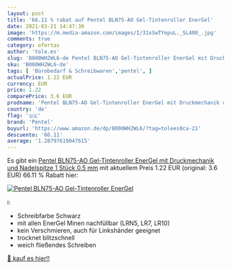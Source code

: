 ```yaml
---
layout: post
title: '66.11 % rabat auf Pentel BLN75-AO Gel-Tintenroller EnerGel'
date: 2021-03-21 14:47:30
image: 'https://m.media-amazon.com/images/I/31xSwTYepuL._SL400_.jpg'
comments: true
category: ofertas
author: 'tole.es'
slug: 'B000WH2WL6-de Pentel BLN75-AO Gel-Tintenroller EnerGel mit Druckmechanik...'
sku: 'B000WH2WL6-de'
tags: [ 'Bürobedarf & Schreibwaren','pentel', ]
actualPrice: 1.22 EUR
currency: EUR
price: 1.22
comparePrice: 3.6 EUR
prodname: 'Pentel BLN75-AO Gel-Tintenroller EnerGel mit Druckmechanik und Nadelspitze  1 Stück  0.5 mm'
country: 'de'
flag: '🇩🇪'
brand: 'Pentel'
buyurl: 'https://www.amazon.de/dp/B000WH2WL6/?tag=tolees0ca-21'
descuento: '66.11'
average: '1.28797619047615'
---
```


Es gibt ein [Pentel BLN75-AO Gel-Tintenroller EnerGel mit Druckmechanik und Nadelspitze  1 Stück  0.5 mm](https://www.amazon.de/dp/B000WH2WL6/?tag=tolees0ca-21) mit aktuellem Preis 1.22 EUR (original: 3.6 EUR) 66.11 % Rabatt hier:

[![Pentel BLN75-AO Gel-Tintenroller EnerGel](https://m.media-amazon.com/images/I/31xSwTYepuL._SL400_.jpg)](https://www.amazon.de/dp/B000WH2WL6/?tag=tolees0ca-21)

ℹ️:

- Schreibfarbe Schwarz
- mit allen EnerGel Minen nachfüllbar (LRN5, LR7, LR10)
- kein Verschmieren, auch für Linkshänder geeignet
- trocknet blitzschnell
- weich fließendes Schreiben

[🛒 kauf es hier!!](https://www.amazon.de/dp/B000WH2WL6/?tag=tolees0ca-21)
